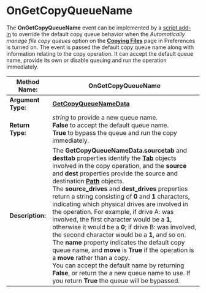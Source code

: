 # OnGetCopyQueueName

The **OnGetCopyQueueName** event can be implemented by a [script add-in](/Manual/scripting/script_add-ins/RAEDME.md) to override the default copy queue behavior when the *Automatically manage file copy queues* option on the **[Copying Files](/Manual/preferences/preferences_categories/file_operations/copying_files/RAEDME.md)** page in Preferences is turned on. The event is passed the default copy queue name along with information relating to the copy operation. It can accept the default queue name, provide its own or disable queuing and run the operation immediately. 

| **Method Name:** | OnGetCopyQueueName |
| --- | --- |
| **Argument Type:** | **[GetCopyQueueNameData](../scripting_objects/getcopyqueuenamedata.md)** |
| **Return Type:** | *string* to provide a new queue name.  <br />**False** to accept the default queue name.  <br />**True** to bypass the queue and run the copy immediately. |
| **Description:** | The **GetCopyQueueNameData.sourcetab** and **desttab** properties identify the **[Tab](../scripting_objects/tab.md)** objects involved in the copy operation, and the **source** and **dest** properties provide the source and destination **[Path](../scripting_objects/path.md)** objects.  <br />The **source_drives** and **dest_drives** properties return a string consisting of **0** and **1** characters, indicating which physical drives are involved in the operation. For example, if drive A: was involved, the first character would be a **1**, otherwise it would be a **0**; if drive B: was involved, the second character would be a **1**, and so on.  <br />The **name** property indicates the default copy queue name, and **move** is **True** if the operation is a **move** rather than a copy.  <br />You can accept the default name by returning **False**, or return the a new queue name to use. If you return **True** the queue will be bypassed. |

